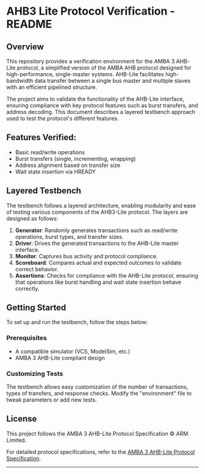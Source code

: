 # AHB3 Lite Protocol Verification - README

## Overview

This repository provides a verification environment for the AMBA 3 AHB-Lite protocol, a simplified version of the AMBA AHB protocol designed for high-performance, single-master systems. AHB-Lite facilitates high-bandwidth data transfer between a single bus master and multiple slaves with an efficient pipelined structure. 

The project aims to validate the functionality of the AHB-Lite interface, ensuring compliance with key protocol features such as burst transfers, and address decoding. This document describes a layered testbench approach used to test the protocol's different features.

## Features Verified:
- Basic read/write operations
- Burst transfers (single, incrementing, wrapping)
- Address alignment based on transfer size
- Wait state insertion via HREADY

## Layered Testbench
The testbench follows a layered architecture, enabling modularity and ease of testing various components of the AHB3-Lite protocol. The layers are designed as follows:

1. **Generator**: Randomly generates transactions such as read/write operations, burst types, and transfer sizes.
2. **Driver**: Drives the generated transactions to the AHB-Lite master interface.
3. **Monitor**: Captures bus activity and protocol compliance.
4. **Scoreboard**: Compares actual and expected outcomes to validate correct behavior.
5. **Assertions**: Checks for compliance with the AHB-Lite protocol, ensuring that operations like burst handling and wait state insertion behave correctly.

## Getting Started

To set up and run the testbench, follow the steps below:

### Prerequisites
- A compatible simulator (VCS, ModelSim, etc.)
- AMBA 3 AHB-Lite compliant design

### Customizing Tests
The testbench allows easy customization of the number of transactions, types of transfers, and response checks. Modify the "environment" file to tweak parameters or add new tests.

## License
This project follows the AMBA 3 AHB-Lite Protocol Specification © ARM Limited.

For detailed protocol specifications, refer to the [AMBA 3 AHB-Lite Protocol Specification](https://www.arm.com).

---
